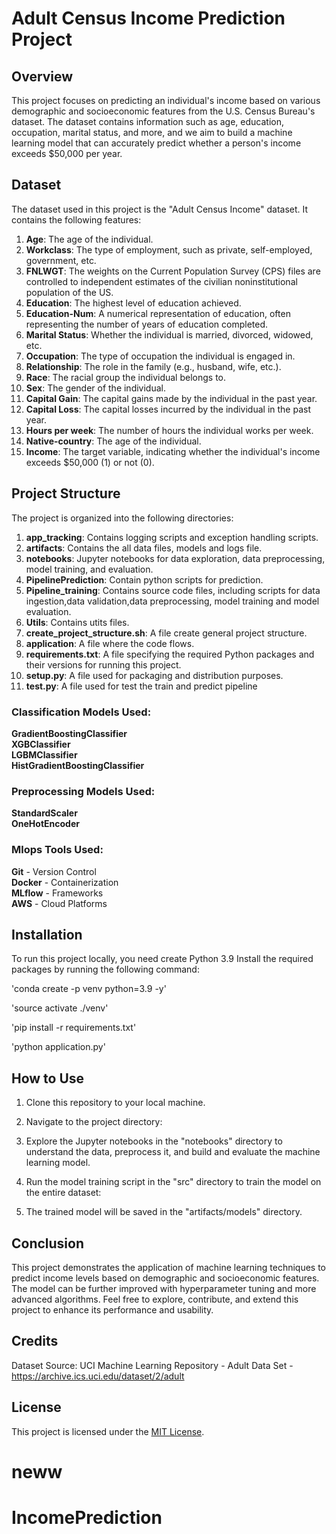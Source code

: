 # Adult Census Income Prediction Project

## Overview

This project focuses on predicting an individual's income based on various demographic and socioeconomic features from the U.S. Census Bureau's dataset. The dataset contains information such as age, education, occupation, marital status, and more, and we aim to build a machine learning model that can accurately predict whether a person's income exceeds $50,000 per year.

## Dataset

The dataset used in this project is the "Adult Census Income" dataset. It contains the following features:

1. **Age**: The age of the individual. <br>
2. **Workclass**: The type of employment, such as private, self-employed, government, etc. <br>
3. **FNLWGT**: The weights on the Current Population Survey (CPS) files are controlled to independent estimates of the civilian noninstitutional population of the US. <br>
4. **Education**: The highest level of education achieved. <br>
5. **Education-Num**: A numerical representation of education, often representing the number of years of education completed. <br>
6. **Marital Status**: Whether the individual is married, divorced, widowed, etc. <br>
7. **Occupation**: The type of occupation the individual is engaged in. <br>
8. **Relationship**: The role in the family (e.g., husband, wife, etc.). <br>
9. **Race**: The racial group the individual belongs to. <br>
10. **Sex**: The gender of the individual. <br>
11. **Capital Gain**: The capital gains made by the individual in the past year. <br>
12. **Capital Loss**: The capital losses incurred by the individual in the past year. <br>
13. **Hours per week**: The number of hours the individual works per week. <br>
14. **Native-country**: The age of the individual. <br>
14. **Income**: The target variable, indicating whether the individual's income exceeds $50,000 (1) or not (0). <br>

## Project Structure

The project is organized into the following directories:
1. **app_tracking**: Contains logging scripts and exception handling scripts. <br>
1. **artifacts**: Contains the all data files, models and logs file. <br>
2. **notebooks**: Jupyter notebooks for data exploration, data preprocessing, model training, and evaluation. <br>
3. **PipelinePrediction**: Contain python scripts for prediction. <br>
4. **Pipeline_training**: Contains source code files, including scripts for data ingestion,data validation,data preprocessing, model training and model evaluation. <br>
5. **Utils**: Contains utits files. <br>
6. **create_project_structure.sh**: A file create general project structure.<br>
7. **application**: A file where the code flows. <br>
8. **requirements.txt**: A file specifying the required Python packages and their versions for running this project. <br>
9. **setup.py**: A file used for packaging and distribution purposes. <br>
10. **test.py**: A file used for test the train and predict pipeline <br>

### Classification Models Used:

 **GradientBoostingClassifier** <br>
 **XGBClassifier**<br>
 **LGBMClassifier** <br>
 **HistGradientBoostingClassifier** <br>

 ### Preprocessing Models Used:
  **StandardScaler** <br>
  **OneHotEncoder** <br>

 ### Mlops Tools Used:
  **Git** - Version Control <br>
  **Docker** - Containerization <br>
  **MLflow** -  Frameworks <br>
  **AWS** - Cloud Platforms <br>

 
## Installation

To run this project locally, you need create Python 3.9 Install the required packages by running the following command:

'conda create -p venv python=3.9 -y'

'source activate ./venv'

'pip install -r requirements.txt'

'python application.py'


## How to Use

1. Clone this repository to your local machine.

2. Navigate to the project directory:


3. Explore the Jupyter notebooks in the "notebooks" directory to understand the data, preprocess it, and build and evaluate the machine learning model.

4. Run the model training script in the "src" directory to train the model on the entire dataset:


5. The trained model will be saved in the "artifacts/models" directory.

## Conclusion

This project demonstrates the application of machine learning techniques to predict income levels based on demographic and socioeconomic features. The model can be further improved with hyperparameter tuning and more advanced algorithms. Feel free to explore, contribute, and extend this project to enhance its performance and usability.

## Credits

Dataset Source: UCI Machine Learning Repository - Adult Data Set - https://archive.ics.uci.edu/dataset/2/adult

## License

This project is licensed under the [MIT License](LICENSE).
# neww
# IncomePrediction
